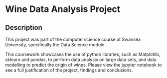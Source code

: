 # Wine Data Analysis Project
  
## Description

This project was part of the computer science course at Swansea University, specifically the Data Science module. 

This coursework showcases the use of python libraries, such as Matplotlib, sklearn and pandas, to perform data analysis on large data sets, and data modelling to predict the origin of wines. 
Please view the jupyter notebook to see a full justification of the project, findings and conclusions.
